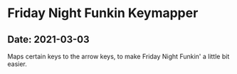 # Friday Night Funkin Keymapper

## Date: 2021-03-03

Maps certain keys to the arrow keys, to make Friday Night Funkin' a little bit easier.